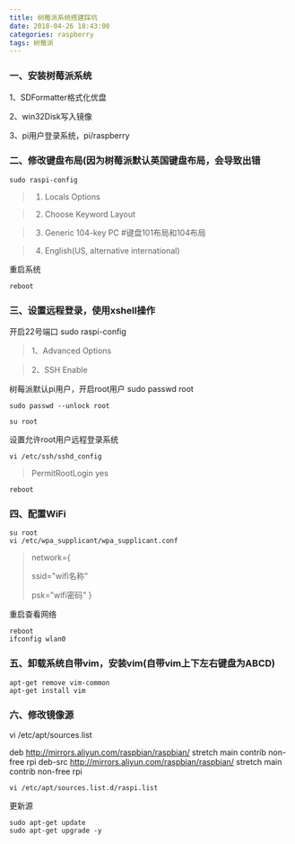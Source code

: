 ```yaml
---
title: 树莓派系统搭建踩坑
date: 2018-04-26 18:43:00
categories: raspberry
tags: 树莓派
---
```


### 一、安装树莓派系统
1、SDFormatter格式化优盘

2、win32Disk写入镜像

3、pi用户登录系统，pi/raspberry

<!-- more -->

### 二、修改键盘布局(因为树莓派默认英国键盘布局，会导致出错
	sudo raspi-config

> 1. Locals Options

> 2. Choose Keyword Layout

> 3. Generic 104-key PC #键盘101布局和104布局

> 4. English(US, alternative international)

	
重启系统

    reboot

### 三、设置远程登录，使用xshell操作

开启22号端口
	sudo raspi-config

> 1、Advanced Options

> 2、SSH Enable

树莓派默认pi用户，开启root用户
	sudo passwd root

	sudo passwd --unlock root

	su root

设置允许root用户远程登录系统

	vi /etc/ssh/sshd_config

> PermitRootLogin yes

	reboot

### 四、配置WiFi

	su root
	vi /etc/wpa_supplicant/wpa_supplicant.conf

> network={
> 
> 	ssid="wifi名称"
> 
> 	psk="wifi密码"
> }

重启查看网络

	reboot
	ifconfig wlan0

### 五、卸载系统自带vim，安装vim(自带vim上下左右键盘为ABCD)

	apt-get remove vim-common
	apt-get install vim

### 六、修改镜像源
vi /etc/apt/sources.list

deb http://mirrors.aliyun.com/raspbian/raspbian/ stretch main contrib non-free rpi 
deb-src http://mirrors.aliyun.com/raspbian/raspbian/ stretch main contrib non-free rpi 

	vi /etc/apt/sources.list.d/raspi.list

更新源

	sudo apt-get update
	sudo apt-get upgrade -y